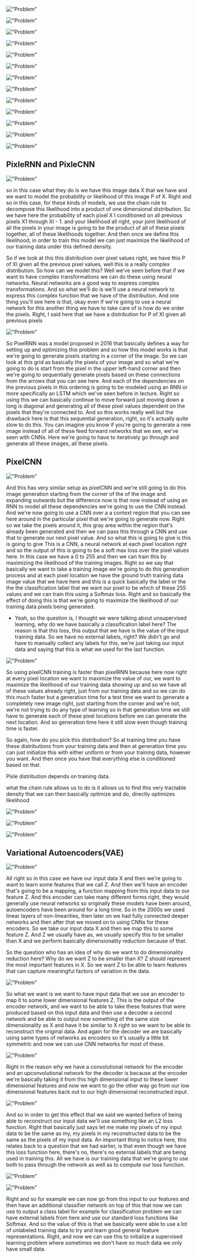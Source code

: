 !["Problem"](./images/lecture13/img1.JPG)

!["Problem"](./images/lecture13/img2.JPG)

!["Problem"](./images/lecture13/img3.JPG)

!["Problem"](./images/lecture13/img4.JPG)

!["Problem"](./images/lecture13/img5.JPG) 

!["Problem"](./images/lecture13/img6.JPG) 

!["Problem"](./images/lecture13/img7.JPG) 

!["Problem"](./images/lecture13/img8.JPG) 

!["Problem"](./images/lecture13/img9.JPG) 

!["Problem"](./images/lecture13/img10.JPG)

!["Problem"](./images/lecture13/img11.JPG)

!["Problem"](./images/lecture13/img12.JPG)

!["Problem"](./images/lecture13/img13.JPG)

## PixleRNN and PixleCNN

!["Problem"](./images/lecture13/img14.JPG)

so in this case what they do is we have this image data X that we have and we want to model the probability or likelihood of this image P of X. Right and so in this case, for these kinds of models, we use the chain rule to decompose this likelihood into a product of one dimensional distribution. So we have here the probability of each pixel X I conditioned on all previous pixels X1 through XI - 1. and your likelihood all right, your joint likelihood of all the pixels in your image is going to be the product of all of these pixels together, all of these likelihoods together. And then once we define this likelihood, in order to train this model we can just maximize the likelihood of our training data under this defined density. 

So if we look at this this distribution over pixel values right, we have this P of XI given all the previous pixel values, well this is a really complex distribution. So how can we model this? Well we've seen before that if we want to have complex transformations we can do these using neural networks. Neural networks are a good way to express complex transformations. And so what we'll do is we'll use a neural network to express this complex function that we have of the distribution. And one thing you'll see here is that, okay even if we're going to use a neural network for this another thing we have to take care of is how do we order the pixels. Right, I said here that we have a distribution for P of XI given all previous pixels 

!["Problem"](./images/lecture13/img15.JPG)

So PixelRNN was a model proposed in 2016 that basically defines a way for setting up and optimizing this problem and so how this model works is that we're going to generate pixels starting in a corner of the image. So we can look at this grid as basically the pixels of your image and so what we're going to do is start from the pixel in the upper left-hand corner and then we're going to sequentially generate pixels based on these connections from the arrows that you can see here. And each of the dependencies on the previous pixels in this ordering is going to be modeled using an RNN or more specifically an LSTM which we've seen before in lecture. Right so using this we can basically continue to move forward just moving down a long is diagonal and generating all of these pixel values dependent on the pixels that they're connected to. And so this works really well but the drawback here is that this sequential generation, right, so it's actually quite slow to do this. You can imagine you know if you're going to generate a new image instead of all of these feed forward networks that we see, we've seen with CNNs. Here we're going to have to iteratively go through and generate all these images, all these pixels. 

## PixelCNN

!["Problem"](./images/lecture13/img16.JPG)

And this has very similar setup as pixelCNN and we're still going to do this image generation starting from the corner of the of the image and expanding outwards but the difference now is that now instead of using  an RNN to model all these dependencies we're going to use the CNN instead. And we're now going to use a CNN over a a context region that you can see here around in the particular pixel that we're going to generate now. Right so we take the pixels around it, this gray area within the region that's already been generated and then we can pass this through a CNN and use that to generate our next pixel value. And so what this is going to give is this is going to give This is a CNN, a neural network at each pixel location right and so the output of this is going to be a soft max loss over the pixel values here. In this case we have a 0 to 255 and then we can train this by maximizing the likelihood of the training images. Right so we say that basically we want to take a training image we're going to do this generation process and at each pixel location we have the ground truth training data image value that we have here and this is a quick basically the label or the the the classification label that we want our pixel to be which of these 255 values and we can train this using a Softmax loss. Right and so basically the effect of doing this is that we're going to maximize the likelihood of our training data pixels being generated. 

- Yeah, so the question is, I thought we were talking about unsupervised learning, why do we have basically a classification label here? The reason is that this loss, this output that we have is the value of the input training data. So we have no external labels, right? We didn't go and have to manually collect any labels for this, we're just taking our input data and saying that this is what we used for the last function. 

!["Problem"](./images/lecture13/img17.JPG)

So using pixelCNN training is faster than pixelRNN because here now right at every pixel location we want to maximize the value of our, we want to maximize the likelihood of our training data showing up and so we have all of these values already right, just from our training data and so we can do this much faster but a generation time for a test time we want to generate a completely new image right, just starting from the corner and we're not, we're not trying to do any type of learning so in that generation time we still have to generate each of these pixel locations before we can generate the next location. And so generation time here it still slow even though training time is faster. 

So again, how do you pick this distribution? So at training time you have these distributions from your training data and then at generation time you can just initialize this with either uniform or from your training data, however you want. And then once you have that everything else is conditioned based on that. 

Pixle distribution depends on training data.

what the chain rule allows us to do is it allows us to find this very tractable density that we can then basically optimize and do, directly optimizes likelihood 

!["Problem"](./images/lecture13/img18.JPG)

!["Problem"](./images/lecture13/img19.JPG)

!["Problem"](./images/lecture13/img20.JPG)

## Variational Autoencoders(VAE)

!["Problem"](./images/lecture13/img21.JPG)

All right so in this case we have our input data X and then we're going to want to learn some features that we call Z. And then we'll have an encoder that's going to be a mapping, a function mapping from this input data to our feature Z. And this encoder can take many different forms right, they would generally use neural networks so originally these models have been around, autoencoders have been around for a long time. So in the 2000s we used linear layers of non-linearities, then later on we had fully connected deeper networks and then after that we moved on to using CNNs for these encoders. So we take our input data X and then we map this to some feature Z. And Z we usually have as, we usually specify this to be smaller than X and we perform basically dimensionality reduction because of that. 

So the question who has an idea of why do we want to do dimensionality reduction here? Why do we want Z to be smaller than X? 
Z should represent the most important features in X. So we want Z to be able to learn features that can capture meaningful factors of variation in the data.

!["Problem"](./images/lecture13/img22.JPG)

So what we want is we want to have input data that we use an encoder to map it to some lower dimensional features Z. This is the output of the encoder network, and we want to be able to take these features that were produced based on this input data and then use a decoder a second network and be able to output now something of the same size dimensionality as X and have it be similar to X right so we want to be able to reconstruct the original data. And again for the decoder we are basically using same types of networks as encoders so it's usually a little bit symmetric and now we can use CNN networks for most of these. 

!["Problem"](./images/lecture13/img23.JPG)

Right in the reason why we have a convolutional network for the encoder and an upconvolutional network for the decoder is because at the encoder we're basically taking it from this high dimensional input to these lower dimensional features and now we want to go the other way go from our low dimensional features back out to our high dimensional reconstructed input. 

!["Problem"](./images/lecture13/img24.JPG)

And so in order to get this effect that we said we wanted before of being able to reconstruct our input data we'll use something like an L2 loss function. Right that basically just says let me make my pixels of my input data to be the same as my, my pixels in my reconstructed data to be the same as the pixels of my input data. An important thing to notice here, this relates back to a question that we had earlier, is that even though we have this loss function here, there's no, there's no external labels that are being used in training this. All we have is our training data that we're going to use both to pass through the network as well as to compute our loss function. 

!["Problem"](./images/lecture13/img25.JPG)

!["Problem"](./images/lecture13/img26.JPG)

Right and so for example we can now go from this input to our features and then have an additional classifier network on top of this that now we can use to output a class label for example for classification problem we can have external labels from here and use our standard loss functions like Softmax. And so the value of this is that we basically were able to use a lot of unlabeled training data to try and learn good general feature representations. Right, and now we can use this to initialize a supervised learning problem where sometimes we don't have so much data we only have small data. 

